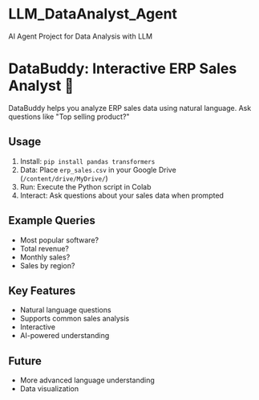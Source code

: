 # LLM_DataAnalyst_Agent
AI Agent Project for Data Analysis with LLM 

# DataBuddy: Interactive ERP Sales Analyst 🤖

DataBuddy helps you analyze ERP sales data using natural language. Ask questions like "Top selling product?"

## Usage

1.  Install: `pip install pandas transformers`
2.  Data: Place `erp_sales.csv` in your Google Drive (`/content/drive/MyDrive/`)
3.  Run: Execute the Python script in Colab
4.  Interact: Ask questions about your sales data when prompted

## Example Queries

* Most popular software?
* Total revenue?
* Monthly sales?
* Sales by region?

## Key Features

* Natural language questions
* Supports common sales analysis
* Interactive
* AI-powered understanding

## Future

* More advanced language understanding
* Data visualization
